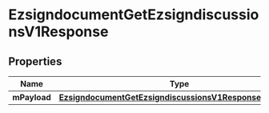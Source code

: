 
# EzsigndocumentGetEzsigndiscussionsV1Response

## Properties
| Name | Type | Description | Notes |
| ------------ | ------------- | ------------- | ------------- |
| **mPayload** | [**EzsigndocumentGetEzsigndiscussionsV1ResponseMPayload**](EzsigndocumentGetEzsigndiscussionsV1ResponseMPayload.md) |  |  |



